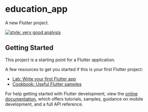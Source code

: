 # education_app

A new Flutter project.

[![style: very good analysis](https://img.shields.io/badge/style-very_good_analysis-B22C89.svg)](https://pub.dev/packages/very_good_analysis)

## Getting Started

This project is a starting point for a Flutter application.

A few resources to get you started if this is your first Flutter project:

- [Lab: Write your first Flutter app](https://docs.flutter.dev/get-started/codelab)
- [Cookbook: Useful Flutter samples](https://docs.flutter.dev/cookbook)

For help getting started with Flutter development, view the
[online documentation](https://docs.flutter.dev/), which offers tutorials,
samples, guidance on mobile development, and a full API reference.
